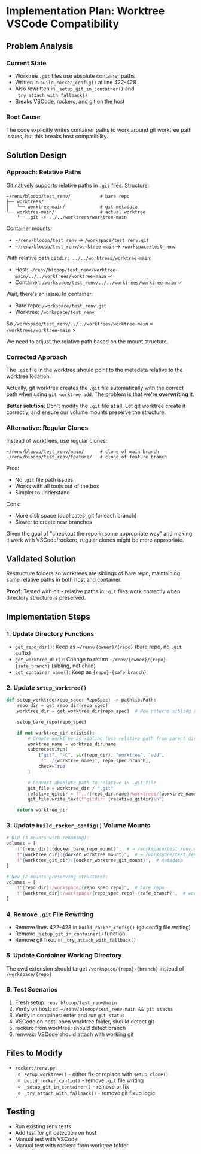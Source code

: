 # Implementation Plan: Worktree VSCode Compatibility

## Problem Analysis

### Current State
- Worktree `.git` files use absolute container paths
- Written in `build_rocker_config()` at line 422-428
- Also rewritten in `_setup_git_in_container()` and `_try_attach_with_fallback()`
- Breaks VSCode, rockerc, and git on the host

### Root Cause
The code explicitly writes container paths to work around git worktree path issues, but this breaks host compatibility.

## Solution Design

### Approach: Relative Paths
Git natively supports relative paths in `.git` files. Structure:
```
~/renv/blooop/test_renv/           # bare repo
├── worktrees/
│   └── worktree-main/             # git metadata
└── worktree-main/                 # actual worktree
    └── .git -> ../../worktrees/worktree-main
```

Container mounts:
- `~/renv/blooop/test_renv` → `/workspace/test_renv.git`
- `~/renv/blooop/test_renv/worktree-main` → `/workspace/test_renv`

With relative path `gitdir: ../../worktrees/worktree-main`:
- Host: `~/renv/blooop/test_renv/worktree-main/../../worktrees/worktree-main` ✓
- Container: `/workspace/test_renv/../../worktrees/worktree-main` ✓

Wait, there's an issue. In container:
- Bare repo: `/workspace/test_renv.git`
- Worktree: `/workspace/test_renv`

So `/workspace/test_renv/../../worktrees/worktree-main` = `/worktrees/worktree-main` ✗

We need to adjust the relative path based on the mount structure.

### Corrected Approach
The `.git` file in the worktree should point to the metadata relative to the worktree location.

Actually, git worktree creates the `.git` file automatically with the correct path when using `git worktree add`. The problem is that we're **overwriting** it.

**Better solution**: Don't modify the `.git` file at all. Let git worktree create it correctly, and ensure our volume mounts preserve the structure.

### Alternative: Regular Clones
Instead of worktrees, use regular clones:
```
~/renv/blooop/test_renv/main/      # clone of main branch
~/renv/blooop/test_renv/feature/   # clone of feature branch
```

Pros:
- No `.git` file path issues
- Works with all tools out of the box
- Simpler to understand

Cons:
- More disk space (duplicates .git for each branch)
- Slower to create new branches

Given the goal of "checkout the repo in some appropriate way" and making it work with VSCode/rockerc, regular clones might be more appropriate.

## Validated Solution
Restructure folders so worktrees are siblings of bare repo, maintaining same relative paths in both host and container.

**Proof:** Tested with git - relative paths in `.git` files work correctly when directory structure is preserved.

## Implementation Steps

### 1. Update Directory Functions
- `get_repo_dir()`: Keep as `~/renv/{owner}/{repo}` (bare repo, no `.git` suffix)
- `get_worktree_dir()`: Change to return `~/renv/{owner}/{repo}-{safe_branch}` (sibling, not child)
- `get_container_name()`: Keep as `{repo}-{safe_branch}`

### 2. Update `setup_worktree()`
```python
def setup_worktree(repo_spec: RepoSpec) -> pathlib.Path:
    repo_dir = get_repo_dir(repo_spec)
    worktree_dir = get_worktree_dir(repo_spec)  # Now returns sibling path

    setup_bare_repo(repo_spec)

    if not worktree_dir.exists():
        # Create worktree as sibling (use relative path from parent dir)
        worktree_name = worktree_dir.name
        subprocess.run(
            ["git", "-C", str(repo_dir), "worktree", "add",
             f"../{worktree_name}", repo_spec.branch],
            check=True
        )

        # Convert absolute path to relative in .git file
        git_file = worktree_dir / ".git"
        relative_gitdir = f"../{repo_dir.name}/worktrees/{worktree_name}"
        git_file.write_text(f"gitdir: {relative_gitdir}\n")

    return worktree_dir
```

### 3. Update `build_rocker_config()` Volume Mounts
```python
# Old (3 mounts with renaming):
volumes = [
    f"{repo_dir}:{docker_bare_repo_mount}",  # → /workspace/test_renv.git
    f"{worktree_dir}:{docker_worktree_mount}",  # → /workspace/test_renv
    f"{worktree_git_dir}:{docker_worktree_git_mount}",  # metadata
]

# New (2 mounts preserving structure):
volumes = [
    f"{repo_dir}:/workspace/{repo_spec.repo}",  # bare repo
    f"{worktree_dir}:/workspace/{repo_spec.repo}-{safe_branch}",  # worktree
]
```

### 4. Remove `.git` File Rewriting
- Remove lines 422-428 in `build_rocker_config()` (git config file writing)
- Remove `_setup_git_in_container()` function
- Remove git fixup in `_try_attach_with_fallback()`

### 5. Update Container Working Directory
The cwd extension should target `/workspace/{repo}-{branch}` instead of `/workspace/{repo}`

### 6. Test Scenarios
1. Fresh setup: `renv blooop/test_renv@main`
2. Verify on host: `cd ~/renv/blooop/test_renv-main && git status`
3. Verify in container: enter and run `git status`
4. VSCode on host: open worktree folder, should detect git
5. rockerc from worktree: should detect branch
6. renvvsc: VSCode should attach with working git

## Files to Modify
- `rockerc/renv.py`:
  - `setup_worktree()` - either fix or replace with `setup_clone()`
  - `build_rocker_config()` - remove `.git` file writing
  - `_setup_git_in_container()` - remove or fix
  - `_try_attach_with_fallback()` - remove git fixup logic

## Testing
- Run existing renv tests
- Add test for git detection on host
- Manual test with VSCode
- Manual test with rockerc from worktree folder
